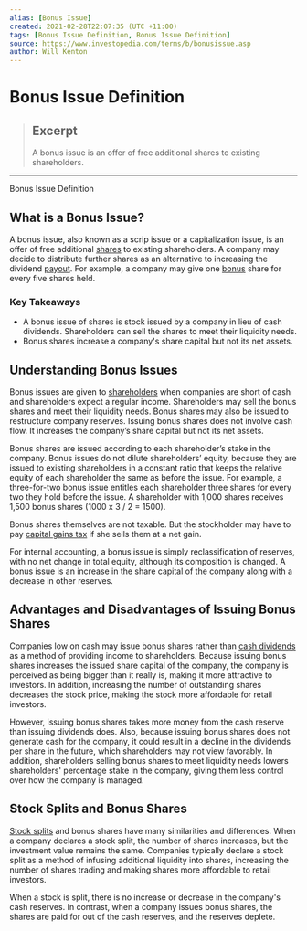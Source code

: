 ```yaml
---
alias: [Bonus Issue]
created: 2021-02-28T22:07:35 (UTC +11:00)
tags: [Bonus Issue Definition, Bonus Issue Definition]
source: https://www.investopedia.com/terms/b/bonusissue.asp
author: Will Kenton
---
```


# Bonus Issue Definition

> ## Excerpt
> A bonus issue is an offer of free additional shares to existing shareholders.

---

Bonus Issue Definition
## What is a Bonus Issue?

A bonus issue, also known as a scrip issue or a capitalization issue, is an offer of free additional [shares](https://www.investopedia.com/terms/s/shares.asp) to existing shareholders. A company may decide to distribute further shares as an alternative to increasing the dividend [payout](https://www.investopedia.com/terms/p/payout.asp). For example, a company may give one [bonus](https://www.investopedia.com/terms/b/bonus.asp) share for every five shares held.

### Key Takeaways

-   A bonus issue of shares is stock issued by a company in lieu of cash dividends. Shareholders can sell the shares to meet their liquidity needs.
-   Bonus shares increase a company's share capital but not its net assets.

## Understanding Bonus Issues

Bonus issues are given to [shareholders](https://www.investopedia.com/terms/s/shareholder.asp) when companies are short of cash and shareholders expect a regular income. Shareholders may sell the bonus shares and meet their liquidity needs. Bonus shares may also be issued to restructure company reserves. Issuing bonus shares does not involve cash flow. It increases the company’s share capital but not its net assets.

Bonus shares are issued according to each shareholder’s stake in the company. Bonus issues do not dilute shareholders’ equity, because they are issued to existing shareholders in a constant ratio that keeps the relative equity of each shareholder the same as before the issue. For example, a three-for-two bonus issue entitles each shareholder three shares for every two they hold before the issue. A shareholder with 1,000 shares receives 1,500 bonus shares (1000 x 3 / 2 = 1500).

Bonus shares themselves are not taxable. But the stockholder may have to pay [capital gains tax](https://www.investopedia.com/terms/c/capital_gains_tax.asp) if she sells them at a net gain.

For internal accounting, a bonus issue is simply reclassification of reserves, with no net change in total equity, although its composition is changed. A bonus issue is an increase in the share capital of the company along with a decrease in other reserves.

## Advantages and Disadvantages of Issuing Bonus Shares

Companies low on cash may issue bonus shares rather than [cash dividends](https://www.investopedia.com/terms/c/cashdividend.asp) as a method of providing income to shareholders. Because issuing bonus shares increases the issued share capital of the company, the company is perceived as being bigger than it really is, making it more attractive to investors. In addition, increasing the number of outstanding shares decreases the stock price, making the stock more affordable for retail investors.

However, issuing bonus shares takes more money from the cash reserve than issuing dividends does. Also, because issuing bonus shares does not generate cash for the company, it could result in a decline in the dividends per share in the future, which shareholders may not view favorably. In addition, shareholders selling bonus shares to meet liquidity needs lowers shareholders' percentage stake in the company, giving them less control over how the company is managed.

## Stock Splits and Bonus Shares

[Stock splits](https://www.investopedia.com/terms/s/stocksplit.asp) and bonus shares have many similarities and differences. When a company declares a stock split, the number of shares increases, but the investment value remains the same. Companies typically declare a stock split as a method of infusing additional liquidity into shares, increasing the number of shares trading and making shares more affordable to retail investors.

When a stock is split, there is no increase or decrease in the company's cash reserves. In contrast, when a company issues bonus shares, the shares are paid for out of the cash reserves, and the reserves deplete.
